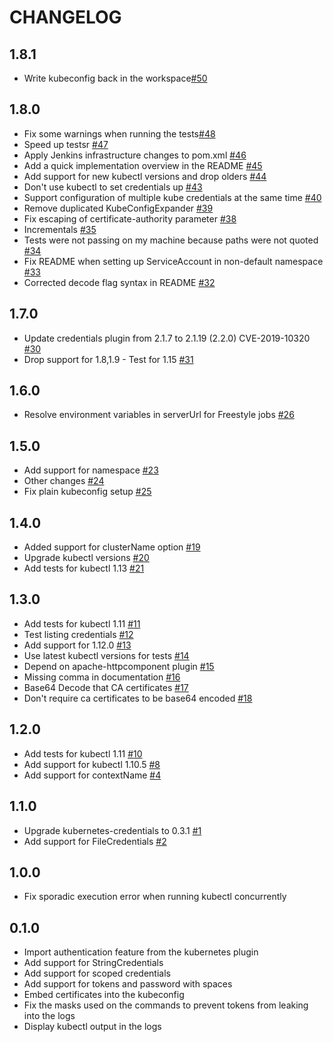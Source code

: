 CHANGELOG
=========

1.8.1
-----
* Write kubeconfig back in the workspace[#50](https://github.com/jenkinsci/kubernetes-cli-plugin/pull/50)

1.8.0
-----
* Fix some warnings when running the tests[#48](https://github.com/jenkinsci/kubernetes-cli-plugin/pull/48)
* Speed up testsr [#47](https://github.com/jenkinsci/kubernetes-cli-plugin/pull/47)
* Apply Jenkins infrastructure changes to pom.xml [#46](https://github.com/jenkinsci/kubernetes-cli-plugin/pull/46)
* Add a quick implementation overview in the README [#45](https://github.com/jenkinsci/kubernetes-cli-plugin/pull/45)
* Add support for new kubectl versions and drop olders [#44](https://github.com/jenkinsci/kubernetes-cli-plugin/pull/44)
* Don't use kubectl to set credentials up [#43](https://github.com/jenkinsci/kubernetes-cli-plugin/pull/43)
* Support configuration of multiple kube credentials at the same time [#40](https://github.com/jenkinsci/kubernetes-cli-plugin/pull/40)
* Remove duplicated KubeConfigExpander [#39](https://github.com/jenkinsci/kubernetes-cli-plugin/pull/39)
* Fix escaping of certificate-authority parameter [#38](https://github.com/jenkinsci/kubernetes-cli-plugin/pull/38)
* Incrementals [#35](https://github.com/jenkinsci/kubernetes-cli-plugin/pull/35)
* Tests were not passing on my machine because paths were not quoted [#34](https://github.com/jenkinsci/kubernetes-cli-plugin/pull/34)
* Fix README when setting up ServiceAccount in non-default namespace [#33](https://github.com/jenkinsci/kubernetes-cli-plugin/pull/33)
* Corrected decode flag syntax in README [#32](https://github.com/jenkinsci/kubernetes-cli-plugin/pull/32)

1.7.0
-----
* Update credentials plugin from 2.1.7 to 2.1.19 (2.2.0) CVE-2019-10320 [#30](https://github.com/jenkinsci/kubernetes-cli-plugin/pull/30)
* Drop support for 1.8,1.9 - Test for 1.15 [#31](https://github.com/jenkinsci/kubernetes-cli-plugin/pull/31)

1.6.0
-----
* Resolve environment variables in serverUrl for Freestyle jobs [#26](https://github.com/jenkinsci/kubernetes-cli-plugin/pull/26)

1.5.0
-----
* Add support for namespace [#23](https://github.com/jenkinsci/kubernetes-cli-plugin/pull/23)
* Other changes [#24](https://github.com/jenkinsci/kubernetes-cli-plugin/pull/24)
* Fix plain kubeconfig setup [#25](https://github.com/jenkinsci/kubernetes-cli-plugin/pull/25)

1.4.0
-----
* Added support for clusterName option [#19](https://github.com/jenkinsci/kubernetes-cli-plugin/pull/19)
* Upgrade kubectl versions [#20](https://github.com/jenkinsci/kubernetes-cli-plugin/pull/20)
* Add tests for kubectl 1.13 [#21](https://github.com/jenkinsci/kubernetes-cli-plugin/pull/21)

1.3.0
-----
* Add tests for kubectl 1.11 [#11](https://github.com/jenkinsci/kubernetes-cli-plugin/pull/11)
* Test listing credentials [#12](https://github.com/jenkinsci/kubernetes-cli-plugin/pull/12)
* Add support for 1.12.0 [#13](https://github.com/jenkinsci/kubernetes-cli-plugin/pull/13)
* Use latest kubectl versions for tests [#14](https://github.com/jenkinsci/kubernetes-cli-plugin/pull/14)
* Depend on apache-httpcomponent plugin [#15](https://github.com/jenkinsci/kubernetes-cli-plugin/pull/15)
* Missing comma in documentation [#16](https://github.com/jenkinsci/kubernetes-cli-plugin/pull/16)
* Base64 Decode that CA certificates [#17](https://github.com/jenkinsci/kubernetes-cli-plugin/pull/17)
* Don't require ca certificates to be base64 encoded [#18](https://github.com/jenkinsci/kubernetes-cli-plugin/pull/18)

1.2.0
-----
* Add tests for kubectl 1.11 [#10](https://github.com/jenkinsci/kubernetes-cli-plugin/pull/10)
* Add support for kubectl 1.10.5 [#8](https://github.com/jenkinsci/kubernetes-cli-plugin/pull/8)
* Add support for contextName [#4](https://github.com/jenkinsci/kubernetes-cli-plugin/pull/4)

1.1.0
-----
* Upgrade kubernetes-credentials to 0.3.1 [#1](https://github.com/jenkinsci/kubernetes-cli-plugin/pull/1)
* Add support for FileCredentials [#2](https://github.com/jenkinsci/kubernetes-cli-plugin/pull/2)

1.0.0
-----
* Fix sporadic execution error when running kubectl concurrently

0.1.0
-----
* Import authentication feature from the kubernetes plugin
* Add support for StringCredentials
* Add support for scoped credentials
* Add support for tokens and password with spaces
* Embed certificates into the kubeconfig
* Fix the masks used on the commands to prevent tokens from leaking into the logs
* Display kubectl output in the logs
